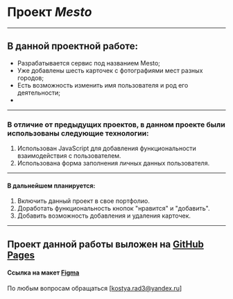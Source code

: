 # Проект ***Mesto***
------
## В данной проектной работе:
* Разрабатывается сервис под названием Mesto;
* Уже добавлены шесть карточек с фотографиями мест разных городов;
* Есть возможность изменить имя пользователя и род его деятельности;
*
------
### В отличие от предыдущих проектов, в данном проекте были использованы следующие технологии:
1. Использован JavaScript для добавления функциональности взаимодействия с пользователем.
2. Использована форма заполнения личных данных пользователя.
------
#### В дальнейшем планируется:
1. Включить данный проект в свое портфолио.
2. Доработать функциональность кнопок "нравится" и "добавить".
3. Добавить возможность добавления и удаления карточек.
------

Проект данной работы выложен на [GitHub Pages](https://kostyarad3.github.io/mesto/ "GitHub Pages")
------
#### Ссылка на макет [Figma](https://www.figma.com/file/2cn9N9jSkmxD84oJik7xL7/JavaScript.-Sprint-4?node-id=0%3A1 "Макет Figma")


По любым вопросам обращаться [kostya.rad3@yandex.ru]

